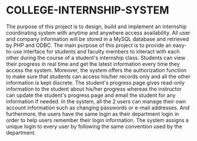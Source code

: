 # COLLEGE-INTERNSHIP-SYSTEM
The purpose of this project is to design, build and implement an internship coordinating system with anytime and anywhere access availability. All user and company information will be stored in a MySQL database and retrieved by PHP and ODBC. The main purpose of this project is to provide an easy-to-use interface for students and faculty members to interact with each other during the course of a student's internship class. Students can view their progress in real time and get the latest information every time they access the system. Moreover, the system offers the authorization function to make sure that students can access his/her records only and all the other information is kept discrete. The student's progress page gives read-only information to the student about his/her progress whereas the instructor can update the student's progress page and email the student for any information if needed. In the system, all the 2 users can manage their own account information such as changing passwords or e-mail addresses. And furthermore, the users have the same login as their department login in order to help users remember their login information. The system assigns a unique login to every user by following the same convention used by the department.  
